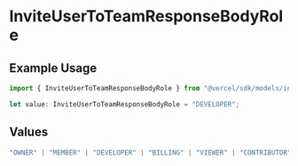 # InviteUserToTeamResponseBodyRole

## Example Usage

```typescript
import { InviteUserToTeamResponseBodyRole } from "@vercel/sdk/models/inviteusertoteamop.js";

let value: InviteUserToTeamResponseBodyRole = "DEVELOPER";
```

## Values

```typescript
"OWNER" | "MEMBER" | "DEVELOPER" | "BILLING" | "VIEWER" | "CONTRIBUTOR"
```